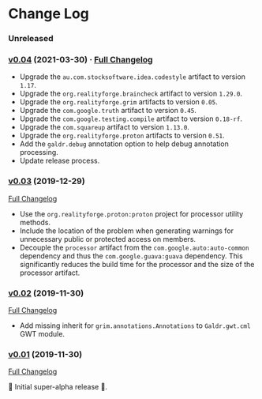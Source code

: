 # Change Log

### Unreleased

### [v0.04](https://github.com/realityforge/galdr/tree/v0.04) (2021-03-30) · [Full Changelog](https://github.com/realityforge/galdr/compare/v0.03...v0.04)

* Upgrade the `au.com.stocksoftware.idea.codestyle` artifact to version `1.17`.
* Upgrade the `org.realityforge.braincheck` artifact to version `1.29.0`.
* Upgrade the `org.realityforge.grim` artifacts to version `0.05`.
* Upgrade the `com.google.truth` artifact to version `0.45`.
* Upgrade the `com.google.testing.compile` artifact to version `0.18-rf`.
* Upgrade the `com.squareup` artifact to version `1.13.0`.
* Upgrade the `org.realityforge.proton` artifacts to version `0.51`.
* Add the `galdr.debug` annotation option to help debug annotation processing.
* Update release process.

### [v0.03](https://github.com/realityforge/galdr/tree/v0.03) (2019-12-29)
[Full Changelog](https://github.com/realityforge/galdr/compare/v0.02...v0.03)

* Use the `org.realityforge.proton:proton` project for processor utility methods.
* Include the location of the problem when generating warnings for unnecessary public or protected access on members.
* Decouple the `processor` artifact from the `com.google.auto:auto-common` dependency and thus the `com.google.guava:guava` dependency. This significantly reduces the build time for the processor and the size of the processor artifact.

### [v0.02](https://github.com/realityforge/galdr/tree/v0.02) (2019-11-30)
[Full Changelog](https://github.com/realityforge/galdr/compare/v0.01...v0.02)

* Add missing inherit for `grim.annotations.Annotations` to `Galdr.gwt.cml` GWT module.

### [v0.01](https://github.com/realityforge/galdr/tree/v0.01) (2019-11-30)
[Full Changelog](https://github.com/realityforge/galdr/compare/50b6987ae83935f316c69b87c275549ef168e1d2...v0.01)

 ‎🎉	Initial super-alpha release ‎🎉.

